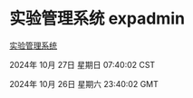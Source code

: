 # 实验管理系统 expadmin
[实验管理系统](http://219.139.197.74:56808/expadmin-782313d2-e1b1-4ea7-932e-3a55e6a1a4d0/)

2024年 10月 27日 星期日 07:40:02 CST

2024年 10月 26日 星期六 23:40:02 GMT
